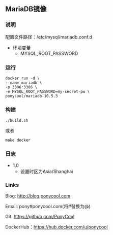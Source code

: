 ##  MariaDB镜像

### 说明
配置文件路径：/etc/mysql/mariadb.conf.d

* 环境变量
    - MYSQL_ROOT_PASSWORD

### 运行

``` 
docker run -d \
--name mariadb \
-p 3306:3306 \
-e MYSQL_ROOT_PASSWORD=my-secret-pw \
ponycool/mariadb-10.5.3
```

### 构建

``` 
./build.sh
```

或者

``` 
make docker
```

### 日志

* 1.0
    - 设置时区为Asia/Shanghai



### Links

Blog: http://blog.ponycool.com

Email: pony#ponycool.com(将#替换为@)

Git: https://github.com/PonyCool

DockerHub：https://hub.docker.com/u/ponycool

